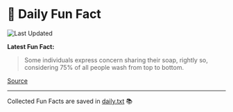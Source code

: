 # 🌟 Daily Fun Fact

![Last Updated](https://img.shields.io/badge/Last_Updated-2025_07_07-blue?style=flat-square)

**Latest Fun Fact:**

> Some individuals express concern sharing their soap, rightly so, considering 75% of all people wash from top to bottom.

[Source](http://www.djtech.net/humor/useless_facts.htm)

---

Collected Fun Facts are saved in [daily.txt](daily.txt) 📚
